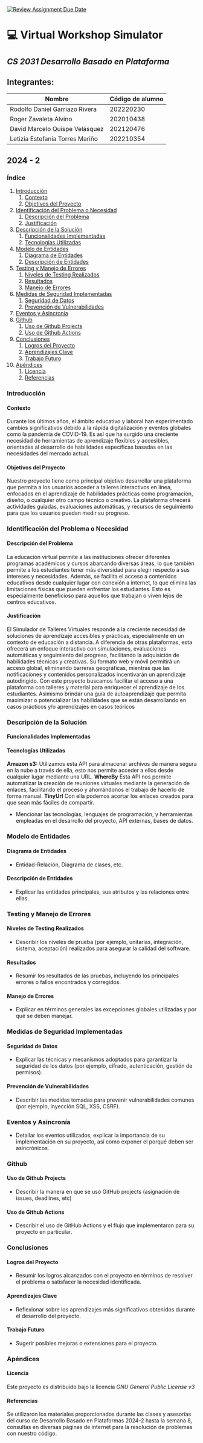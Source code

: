 [![Review Assignment Due Date](https://classroom.github.com/assets/deadline-readme-button-22041afd0340ce965d47ae6ef1cefeee28c7c493a6346c4f15d667ab976d596c.svg)](https://classroom.github.com/a/42utwHoA)
# 💻 Virtual Workshop Simulator

## *CS 2031 Desarrollo Basado en Plataforma*
## Integrantes:
| Nombre                          | Código de alumno |
|---------------------------------|------------------|
| Rodolfo Daniel Garriazo Rivera  | 202220230        |
| Roger Zavaleta Alvino           | 202010438        |
| David Marcelo Quispe Velásquez  | 202120476        |
| Letizia Estefanía Torres Mariño | 202210354        |

## 2024 - 2

### Índice

1. [Introducción](#introducción)
    1. [Contexto](#contexto)
    2. [Objetivos del Proyecto](#objetivos-del-proyecto)
2. [Identificación del Problema o Necesidad](#identificación-del-problema-o-necesidad)
    1. [Descripción del Problema](#descripción-del-problema)
    2. [Justificación](#justificación)
3. [Descripción de la Solución](#descripción-de-la-solución)
    1. [Funcionalidades Implementadas](#funcionalidades-implementadas)
    2. [Tecnologías Utilizadas](#tecnologías-utilizadas)
4. [Modelo de Entidades](#modelo-de-entidades)
    1. [Diagrama de Entidades](#diagrama-de-entidades)
    2. [Descripción de Entidades](#descripción-de-entidades)
5. [Testing y Manejo de Errores](#testing-y-manejo-de-errores)
    1. [Niveles de Testing Realizados](#niveles-de-testing-realizados)
    2. [Resultados](#resultados)
    3. [Manejo de Errores](#manejo-de-errores)
6. [Medidas de Seguridad Implementadas](#medidas-de-seguridad-implementadas)
    1. [Seguridad de Datos](#seguridad-de-datos)
    2. [Prevención de Vulnerabilidades](#prevención-de-vulnerabilidades)
7. [Eventos y Asincronía](#eventos-y-asincronía)
8. [Github](#github)
    1. [Uso de Github Projects](#uso-de-github-projects)
    2. [Uso de Github Actions](#uso-de-github-actions)
9. [Conclusiones](#conclusiones)
    1. [Logros del Proyecto](#logros-del-proyecto)
    2. [Aprendizajes Clave](#aprendizajes-clave)
    3. [Trabajo Futuro](#trabajo-futuro)
10. [Apéndices](#apéndices)
    1. [Licencia](#licencia)
    2. [Referencias](#referencias)


### Introducción
#### Contexto
Durante los últimos años, el ámbito educativo y laboral han experimentado cambios 
significativos debido a la rápida digitalización y eventos globales como la pandemia 
de COVID-19. Es así que ha surgido una creciente necesidad de herramientas de aprendizaje
flexibles y accesibles, orientadas al desarrollo de habilidades específicas basadas en 
las necesidades del mercado actual.

#### Objetivos del Proyecto
Nuestro proyecto tiene como principal objetivo desarrollar una plataforma que permita a
los usuarios acceder a talleres interactivos en línea, enfocados en el aprendizaje de 
habilidades prácticas como programación, diseño, o cualquier otro campo técnico o creativo. 
La plataforma ofrecerá actividades guiadas, evaluaciones automáticas, y
recursos de seguimiento para que los usuarios puedan medir su progreso.

### Identificación del Problema o Necesidad
#### Descripción del Problema
La educación virtual permite a las instituciones ofrecer diferentes programas
académicos y cursos abarcando diversas áreas, lo que también permite a los
estudiantes tener más diversidad para elegir respecto a sus intereses y necesidades.
Además, se facilita el acceso a contenidos educativos desde cualquier lugar con
conexión a internet, lo que elimina las limitaciones físicas que pueden enfrentar los
estudiantes. Esto es especialmente beneficioso para aquellos que trabajan o viven lejos 
de centros educativos.


#### Justificación
El Simulador de Talleres Virtuales responde a la creciente necesidad de
soluciones de aprendizaje accesibles y prácticas, especialmente en un
contexto de educación a distancia. A diferencia de otras plataformas, esta
ofrecerá un enfoque interactivo con simulaciones, evaluaciones automáticas y
seguimiento del progreso, facilitando la adquisición de habilidades técnicas y
creativas. Su formato web y móvil permitirá un acceso global, eliminando
barreras geográficas, mientras que las notificaciones y contenidos
personalizados incentivarán un aprendizaje autodirigido. Con este proyecto
buscamos facilitar el acceso a una plataforma con talleres y material para
enriquecer el aprendizaje de los estudiantes. Asimismo brindar una guía de
autoaprendizaje que permita maximizar o potencializar las habilidades que se
están desarrollando en casos prácticos y/o aprendizajes en casos teóricos


### Descripción de la Solución
#### Funcionalidades Implementadas




#### Tecnologías Utilizadas
**Amazon s3:**
Utilizamos esta API para almacenar archivos de manera segura en la nube a
través de ella, esto nos permite acceder a ellos desde cualquier lugar
mediante una URL.
**WhereBy**
Esta API nos permite automatizar la creación de reuniones virtuales mediante
la generación de enlaces, facilitando el proceso y ahorrándonos el trabajo de
hacerlo de forma manual.
**TinyUrl**
Con ella podemos acortar los enlaces creados para que sean más fáciles de compartir.

- Mencionar las tecnologías, lenguajes de programación, y
  herramientas empleadas en el desarrollo del proyecto, API externas, bases de datos.

### Modelo de Entidades
#### Diagrama de Entidades
- Entidad-Relación, Diagrama de clases, etc. 

#### Descripción de Entidades
- Explicar las entidades principales, sus atributos y las
  relaciones entre ellas.

### Testing y Manejo de Errores
#### Niveles de Testing Realizados
- Describir los niveles de prueba (por ejemplo,
  unitarias, integración, sistema, aceptación) realizados para asegurar la calidad del
  software.
#### Resultados
- Resumir los resultados de las pruebas, incluyendo los principales
  errores o fallos encontrados y corregidos.

#### Manejo de Errores
- Explicar en términos generales las excepciones globales
  utilizadas y por qué se deben manejar.

### Medidas de Seguridad Implementadas
#### Seguridad de Datos
- Explicar las técnicas y mecanismos adoptados para garantizar
  la seguridad de los datos (por ejemplo, cifrado, autenticación, gestión de permisos).

#### Prevención de Vulnerabilidades
- Describir las medidas tomadas para prevenir
  vulnerabilidades comunes (por ejemplo, inyección SQL, XSS, CSRF).

### Eventos y Asincronía
- Detallar los eventos utilizados, explicar la importancia de su implementación en su
proyecto, así como exponer el porqué deben ser asincrónicos.

### Github
#### Uso de Github Projects
- Describir la manera en que se usó GitHub projects (asignación de issues, deadlines,
etc)
#### Uso de Github Actions
- Describir el uso de GitHub Actions y el flujo que implementaron para su proyecto en
particular.

### Conclusiones
#### Logros del Proyecto
- Resumir los logros alcanzados con el proyecto en términos de
  resolver el problema o satisfacer la necesidad identificada.

#### Aprendizajes Clave
- Reflexionar sobre los aprendizajes más significativos obtenidos
  durante el desarrollo del proyecto.

#### Trabajo Futuro
- Sugerir posibles mejoras o extensiones para el proyecto.

### Apéndices
#### Licencia
Este proyecto es distribuido bajo la licencia *GNU General Public License v3*

#### Referencias
Se utilizaron los materiales proporcionados durante las clases y asesorías del curso de
Desarrollo Basado en Plataformas 2024-2 hasta la semana 8, consultas en diversas 
páginas de internet para la resolución de problemas con nuestro código. 







